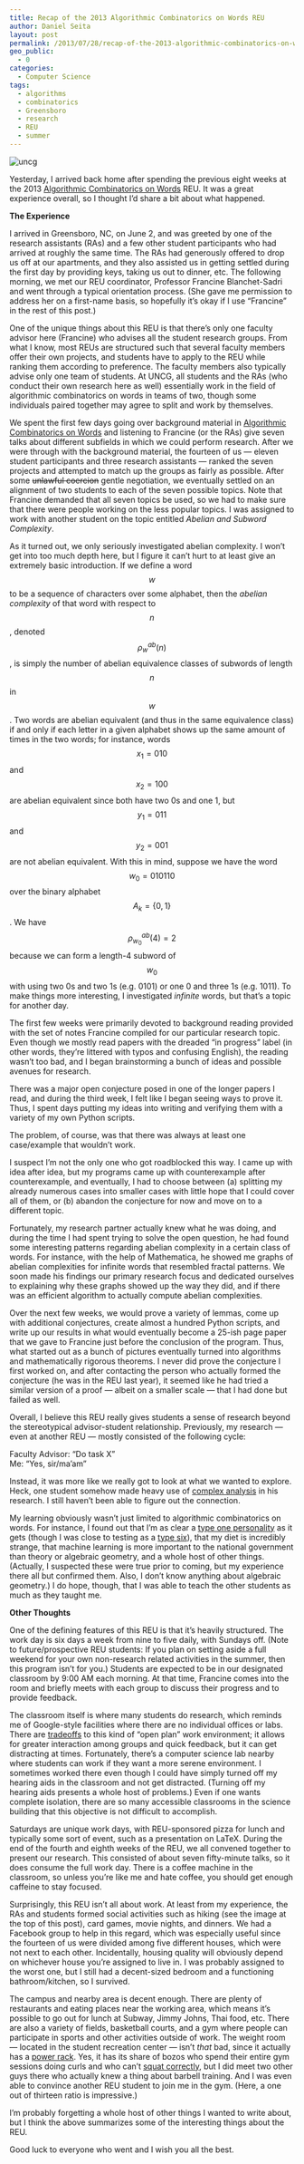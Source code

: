 ```yaml
---
title: Recap of the 2013 Algorithmic Combinatorics on Words REU
author: Daniel Seita
layout: post
permalink: /2013/07/28/recap-of-the-2013-algorithmic-combinatorics-on-words-reu/
geo_public:
  - 0
categories:
  - Computer Science
tags:
  - algorithms
  - combinatorics
  - Greensboro
  - research
  - REU
  - summer
---
```

<img src="{{site.url}}/assets/Hike_UNCG.png" alt="uncg">

Yesterday, I arrived back home after spending the previous eight weeks at the 2013 [Algorithmic
Combinatorics on Words][2] REU. It was a great experience overall, so I thought I’d share a bit
about what happened.

<!--more-->

**The Experience**

I arrived in Greensboro, NC, on June 2, and was greeted by one of the research assistants (RAs) and
a few other student participants who had arrived at roughly the same time. The RAs had generously
offered to drop us off at our apartments, and they also assisted us in getting settled during the
first day by providing keys, taking us out to dinner, etc. The following morning, we met our REU
coordinator, Professor Francine Blanchet-Sadri and went through a typical orientation process. (She
gave me permission to address her on a first-name basis, so hopefully it&#8217;s okay if I use
&#8220;Francine&#8221; in the rest of this post.)

One of the unique things about this REU is that there&#8217;s only one faculty advisor here
(Francine) who advises all the student research groups. From what I know, most REUs are structured
such that several faculty members offer their own projects, and students have to apply to the REU
while ranking them according to preference. The faculty members also typically advise only one team
of students. At UNCG, all students and the RAs (who conduct their own research here as well)
essentially work in the field of algorithmic combinatorics on words in teams of two, though some
individuals paired together may agree to split and work by themselves.

We spent the first few days going over background material in [Algorithmic Combinatorics on
Words][3] and listening to Francine (or the RAs) give seven talks about different subfields in which
we could perform research. After we were through with the background material, the fourteen of us
&#8212; eleven student participants and three research assistants &#8212; ranked the seven projects
and attempted to match up the groups as fairly as possible. After some <del>unlawful coercion</del>
gentle negotiation, we eventually settled on an alignment of two students to each of the seven
possible topics. Note that Francine demanded that all seven topics be used, so we had to make sure
that there were people working on the less popular topics. I was assigned to work with another
student on the topic entitled *Abelian and Subword Complexity*.

As it turned out, we only seriously investigated abelian complexity. I won&#8217;t get into too much
depth here, but I figure it can&#8217;t hurt to at least give an extremely basic introduction. If we
define a word $$w$$ to be a sequence of characters over some alphabet, then the *abelian complexity*
of that word with respect to $$n$$, denoted $$\rho_{w}^{ab} (n)$$, is simply the number of abelian
equivalence classes of subwords of length $$n$$ in $$w$$. Two words are abelian equivalent (and thus
in the same equivalence class) if and only if each letter in a given alphabet shows up the same
amount of times in the two words; for instance, words $$x_1 = 010$$ and $$x_2 = 100$$ are abelian
equivalent since both have two 0s and one 1, but $$ y_1 = 011$$ and $$y_2 = 001$$ are not abelian
equivalent. With this in mind, suppose we have the word $$w_0 = 010110$$ over the binary alphabet
$$A_k = \{0,1\}$$. We have $$ \rho_{w_0}^{ab} (4) = 2$$ because we can form a length-4 subword of
$$w_0$$ with using two 0s and two 1s (e.g. 0101) or one 0 and three 1s (e.g. 1011). To make things
more interesting, I investigated *infinite* words, but that&#8217;s a topic for another day.

The first few weeks were primarily devoted to background reading provided with the set of notes
Francine compiled for our particular research topic. Even though we mostly read papers with the
dreaded &#8220;in progress&#8221; label (in other words, they&#8217;re littered with typos and
confusing English), the reading wasn&#8217;t too bad, and I began brainstorming a bunch of ideas and
possible avenues for research.

There was a major open conjecture posed in one of the longer papers I read, and during the third
week, I felt like I began seeing ways to prove it. Thus, I spent days putting my ideas into writing
and verifying them with a variety of my own Python scripts.

The problem, of course, was that there was always at least one case/example that wouldn&#8217;t
work.

I suspect I&#8217;m not the only one who got roadblocked this way. I came up with idea after idea,
but my programs came up with counterexample after counterexample, and eventually, I had to choose
between (a) splitting my already numerous cases into smaller cases with little hope that I could
cover all of them, or (b) abandon the conjecture for now and move on to a different topic.

Fortunately, my research partner actually knew what he was doing, and during the time I had spent
trying to solve the open question, he had found some interesting patterns regarding abelian
complexity in a certain class of words. For instance, with the help of Mathematica, he showed me
graphs of abelian complexities for infinite words that resembled fractal patterns. We soon made his
findings our primary research focus and dedicated ourselves to explaining why these graphs showed up
the way they did, and if there was an efficient algorithm to actually compute abelian complexities.

Over the next few weeks, we would prove a variety of lemmas, come up with additional conjectures,
create almost a hundred Python scripts, and write up our results in what would eventually become a
25-ish page paper that we gave to Francine just before the conclusion of the program. Thus, what
started out as a bunch of pictures eventually turned into algorithms and mathematically rigorous
theorems. I never did prove the conjecture I first worked on, and after contacting the person who
actually formed the conjecture (he was in the REU last year), it seemed like he had tried a similar
version of a proof &#8212; albeit on a smaller scale &#8212; that I had done but failed as well.

Overall, I believe this REU really gives students a sense of research beyond the stereotypical
advisor-student relationship. Previously, my research &#8212; even at another REU &#8212; mostly
consisted of the following cycle:

Faculty Advisor: &#8220;Do task X&#8221;  
Me: &#8220;Yes, sir/ma&#8217;am&#8221;

Instead, it was more like we really got to look at what we wanted to explore. Heck, one student
somehow made heavy use of [complex analysis][4] in his research. I still haven&#8217;t been able to
figure out the connection.

My learning obviously wasn&#8217;t just limited to algorithmic combinatorics on words. For instance,
I found out that I&#8217;m as clear a [type one personality][5] as it gets (though I was close to
testing as a [type six][6]), that my diet is incredibly strange, that machine learning is more
important to the national government than theory or algebraic geometry, and a whole host of other
things. (Actually, I suspected these were true prior to coming, but my experience there all but
confirmed them. Also, I don&#8217;t know anything about algebraic geometry.) I do hope, though, that
I was able to teach the other students as much as they taught me.

**Other Thoughts**

One of the defining features of this REU is that it&#8217;s heavily structured. The work day is six
days a week from nine to five daily, with Sundays off. (Note to future/prospective REU students: If
you plan on setting aside a full weekend for your own non-research related activities in the summer,
then this program isn&#8217;t for you.) Students are expected to be in our designated classroom by
9:00 AM each morning. At that time, Francine comes into the room and briefly meets with each group
to discuss their progress and to provide feedback.

The classroom itself is where many students do research, which reminds me of Google-style facilities
where there are no individual offices or labs. There are [tradeoffs][7] to this kind of &#8220;open
plan&#8221; work environment; it allows for greater interaction among groups and quick feedback, but
it can get distracting at times. Fortunately, there&#8217;s a computer science lab nearby where
students can work if they want a more serene environment. I sometimes worked there even though I
could have simply turned off my hearing aids in the classroom and not get distracted. (Turning off
my hearing aids presents a whole host of problems.) Even if one wants complete isolation, there are
so many accessible classrooms in the science building that this objective is not difficult to
accomplish.

Saturdays are unique work days, with REU-sponsored pizza for lunch and typically some sort of event,
such as a presentation on LaTeX. During the end of the fourth and eighth weeks of the REU, we all
convened together to present our research. This consisted of about seven fifty-minute talks, so it
does consume the full work day. There is a coffee machine in the classroom, so unless you&#8217;re
like me and hate coffee, you should get enough caffeine to stay focused.

Surprisingly, this REU isn&#8217;t all about work. At least from my experience, the RAs and students
formed social activities such as hiking (see the image at the top of this post), card games, movie
nights, and dinners. We had a Facebook group to help in this regard, which was especially useful
since the fourteen of us were divided among five different houses, which were not next to each
other. Incidentally, housing quality will obviously depend on whichever house you&#8217;re assigned
to live in. I was probably assigned to the worst one, but I still had a decent-sized bedroom and a
functioning bathroom/kitchen, so I survived.

The campus and nearby area is decent enough. There are plenty of restaurants and eating places near
the working area, which means it&#8217;s possible to go out for lunch at Subway, Jimmy Johns, Thai
food, etc. There are also a variety of fields, basketball courts, and a gym where people can
participate in sports and other activities outside of work. The weight room &#8212; located in the
student recreation center &#8212; isn&#8217;t *that* bad, since it actually has a [power rack][8].
Yes, it has its share of bozos who spend their entire gym sessions doing curls and who can&#8217;t
[squat correctly][9], but I did meet two other guys there who actually knew a thing about barbell
training. And I was even able to convince another REU student to join me in the gym. (Here, a one
out of thirteen ratio is impressive.)

I&#8217;m probably forgetting a whole host of other things I wanted to write about, but I think the
above summarizes some of the interesting things about the REU.

Good luck to everyone who went and I wish you all the best.

 [2]: http://www.uncg.edu/cmp/reu/
 [3]: http://www.amazon.com/Algorithmic-Combinatorics-Discrete-Mathematics-Applications/dp/1420060929
 [4]: http://en.wikipedia.org/wiki/Complex_analysis
 [5]: http://www.eclecticenergies.com/enneagram/type1.php
 [6]: http://www.eclecticenergies.com/enneagram/type6.php
 [7]: http://www.pgbovine.net/open-vs-closed-offices.htm
 [8]: http://en.wikipedia.org/wiki/Power_cage
 [9]: http://stronglifts.com/how-to-squat-with-proper-technique-fix-common-problems/
